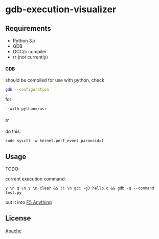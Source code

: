 # gdb-execution-visualizer



## Requirements

* Python 3.x 
* GDB
* GCC/c compiler
* rr (not currently)

#### GDB
should be compiled for use with python, check
```bash
gdb --configuration
``` 
for 
```
--with-python=/usr
```

#### rr
do this:
```
sudo sysctl -w kernel.perf_event_paranoid=1
```



## Usage

TODO:

current execution command:
```
y \n q \n y \n clear && !! \n gcc -g3 hello.c && gdb -q --command test.py 
```
put it into [F5 Anything](https://marketplace.visualstudio.com/items?itemName=discretegames.f5anything)



## License

[Apache](https://choosealicense.com/licenses/apache-2.0/)
